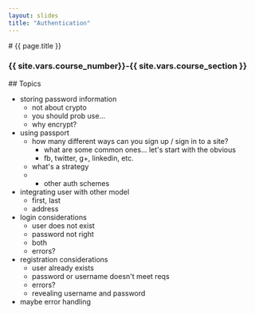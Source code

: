 ```yaml
---
layout: slides
title: "Authentication"
---
```


<section markdown="block" class="intro-slide">
# {{ page.title }}

### {{ site.vars.course_number}}-{{ site.vars.course_section }}

<p><small></small></p>
</section>

<section markdown="block">
## Topics

* storing password information
	* not about crypto
	* you should prob use...
	* why encrypt?
* using passport
	* how many different ways can you sign up / sign in to a site?
		* what are some common ones... let's start with the obvious
		* fb, twitter, g+, linkedin, etc.
	* what's a strategy
	* * other auth schemes
* integrating user with other model
	* first, last
	* address
* login considerations
	* user does not exist
	* password not right
	* both
	* errors?
* registration considerations
	* user already exists
	* password or username doesn't meet reqs
	* errors?
	* revealing username and password
* maybe error handling
</section>
